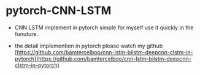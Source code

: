 # pytorch-CNN-LSTM


- CNN LSTM implement in pytorch simple for myself use it quickly in the funuture.

- the detail implemention in pytorch please watch my github [https://github.com/bamtercelboo/cnn-lstm-bilstm-deepcnn-clstm-in-pytorch](https://github.com/bamtercelboo/cnn-lstm-bilstm-deepcnn-clstm-in-pytorch)
